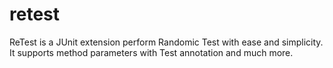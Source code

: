 # retest
ReTest is a JUnit extension perform Randomic Test with ease and simplicity. It supports method parameters with Test annotation and much more.

